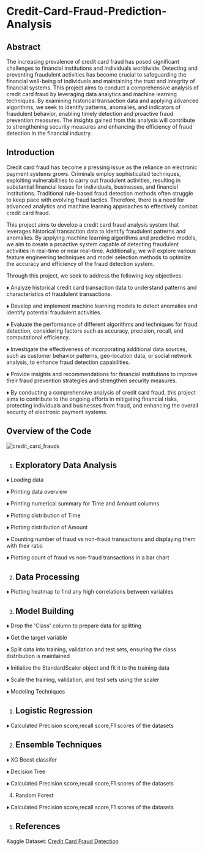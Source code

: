 # Credit-Card-Fraud-Prediction-Analysis

## Abstract

The increasing prevalence of credit card fraud has posed significant challenges to financial institutions and individuals worldwide. Detecting and preventing fraudulent activities has become crucial to safeguarding the financial well-being of individuals and maintaining the trust and integrity of financial systems. This project aims to conduct a comprehensive analysis of credit card fraud by leveraging data analytics and machine learning techniques. By examining historical transaction data and applying advanced algorithms, we seek to identify patterns, anomalies, and indicators of fraudulent behavior, enabling timely detection and proactive fraud prevention measures. The insights gained from this analysis will contribute to strengthening security measures and enhancing the efficiency of fraud detection in the financial industry.

## Introduction

Credit card fraud has become a pressing issue as the reliance on electronic payment systems grows. Criminals employ sophisticated techniques, exploiting vulnerabilities to carry out fraudulent activities, resulting in substantial financial losses for individuals, businesses, and financial institutions. Traditional rule-based fraud detection methods often struggle to keep pace with evolving fraud tactics. Therefore, there is a need for advanced analytics and machine learning approaches to effectively combat credit card fraud.

This project aims to develop a credit card fraud analysis system that leverages historical transaction data to identify fraudulent patterns and anomalies. By applying machine learning algorithms and predictive models, we aim to create a proactive system capable of detecting fraudulent activities in real-time or near real-time. Additionally, we will explore various feature engineering techniques and model selection methods to optimize the accuracy and efficiency of the fraud detection system.

Through this project, we seek to address the following key objectives:

♦ Analyze historical credit card transaction data to understand patterns and characteristics of fraudulent transactions.

♦ Develop and implement machine learning models to detect anomalies and identify potential fraudulent activities.

♦ Evaluate the performance of different algorithms and techniques for fraud detection, considering factors such as accuracy, precision, recall, and computational efficiency.

♦ Investigate the effectiveness of incorporating additional data sources, such as customer behavior patterns, geo-location data, or social network analysis, to enhance fraud detection capabilities.

♦ Provide insights and recommendations for financial institutions to improve their fraud prevention strategies and strengthen security measures.

♦ By conducting a comprehensive analysis of credit card fraud, this project aims to contribute to the ongoing efforts in mitigating financial risks, protecting  individuals and businesses from fraud, and enhancing the overall security of electronic payment systems.



## Overview of the Code


![credit_card_frauds](https://static1.makeuseofimages.com/wordpress/wp-content/uploads/2015/12/credit-card-fraud.jpg)

1. ## Exploratory Data Analysis

♦ Loading data
 
♦ Printing data overview

♦ Printing numerical summary for Time and Amount columns

♦ Plotting distribution of Time 

♦ Plotting distribution of Amount 

♦ Counting number of fraud vs non-fraud transactions and displaying them with their ratio

♦ Plotting count of fraud vs non-fraud transactions in a bar chart

2. ## Data Processing

♦ Plotting heatmap to find any high correlations between variables

3. ## Model Building

♦ Drop the 'Class' column to prepare data for splitting

♦ Get the target variable

♦ Split data into training, validation and test sets, ensuring the class distribution is maintained

♦ Initialize the StandardScaler object and fit it to the training data

♦ Scale the training, validation, and test sets using the scaler

♦ Modeling Techniques

1. ## Logistic Regression

♦ Calculated Precision score,recall score,F1 scores of the datasets

2. ## Ensemble Techniques

♦ XG Boost classifer 

♦  Decision Tree

♦ Calculated Precision score,recall score,F1 scores of the datasets

4. Random Forest

♦ Calculated Precision score,recall score,F1 scores of the datasets

5. ## References

Kaggle Dataset: [Credit Card Fraud Detection](https://www.kaggle.com/datasets/mlg-ulb/creditcardfraud)
